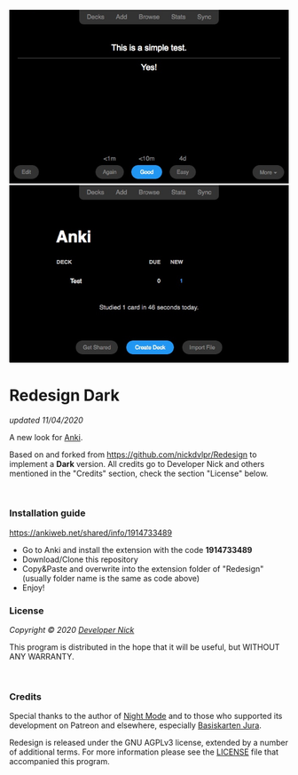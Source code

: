 ![Picture1](/screenshots/card.jpg)
![Picture2](/screenshots/main.jpg)

# Redesign Dark
_updated 11/04/2020_  
  
A new look for [Anki](https://apps.ankiweb.net/).

Based on and forked from https://github.com/nickdvlpr/Redesign to implement a **Dark** version. All credits go to Developer Nick and others mentioned in the "Credits" section, check the section "License" below.

<br>

### Installation guide

https://ankiweb.net/shared/info/1914733489
- Go to Anki and install the extension with the code __1914733489__
- Download/Clone this repository
- Copy&Paste and overwrite into the extension folder of "Redesign" (usually folder name is the same as code above)
- Enjoy!

### License

*Copyright © 2020 [Developer Nick](https://twitter.com/nickdvlpr)*

This program is distributed in the hope that it will be useful, but WITHOUT ANY WARRANTY.

<br>

### Credits

Special thanks to the author of [Night Mode](https://ankiweb.net/shared/info/1496166067) and to those who supported its development on Patreon and elsewhere, especially [Basiskarten Jura](https://www.basiskarten.de/).

Redesign is released under the GNU AGPLv3 license, extended by a number of additional terms. For more information please see the [LICENSE](https://github.com/nickdvlpr/Redesign/blob/master/LICENSE) file that accompanied this program.
